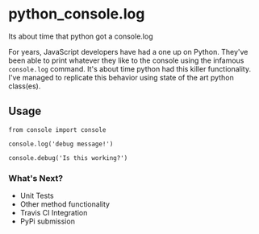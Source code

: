 # python_console.log
Its about time that python got a console.log

For years, JavaScript developers have had a one up on Python. They've been able to print whatever they like to the console using the infamous `console.log` command. It's about time python had this killer functionality. I've managed to replicate this behavior using state of the art python class(es).

## Usage
```
from console import console

console.log('debug message!')

console.debug('Is this working?')
```

### What's Next? 

- Unit Tests
- Other method functionality
- Travis CI Integration
- PyPi submission
